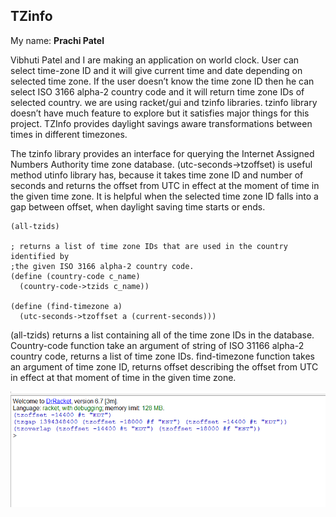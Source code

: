
## TZinfo
My name: **Prachi Patel**

Vibhuti Patel and I are making an application on world clock. User can select time-zone ID and it will give current time and date depending on selected time zone. If the user doesn’t know the time zone ID then he can select ISO 3166 alpha-2 country code and it will return time zone IDs of selected country. we are using racket/gui and tzinfo libraries. tzinfo library doesn’t have much feature to explore but it satisfies major things for this project. TZInfo provides daylight savings aware transformations between times in different timezones.

The tzinfo library provides an interface for querying the Internet Assigned Numbers Authority time zone database. (utc-seconds->tzoffset) is useful method utinfo library has, because it takes time zone ID and number of seconds and returns the offset from UTC in effect at the moment of time in the given time zone. It is helpful when the selected time zone ID falls into a gap between offset, when daylight saving time starts or ends. 

```
(all-tzids)

; returns a list of time zone IDs that are used in the country identified by
;the given ISO 3166 alpha-2 country code.
(define (country-code c_name)
  (country-code->tzids c_name))

(define (find-timezone a)
  (utc-seconds->tzoffset a (current-seconds)))
  ```

(all-tzids) returns a list containing all of the time zone IDs in the database. Country-code function take an argument of string of ISO 31166 alpha-2 country code, returns a list of time zone IDs. find-timezone function takes an argument of time zone ID, returns offset describing the offset from UTC in effect at that moment of time in the given time zone.

![test image](/ps3-output.png?raw=true "output")


